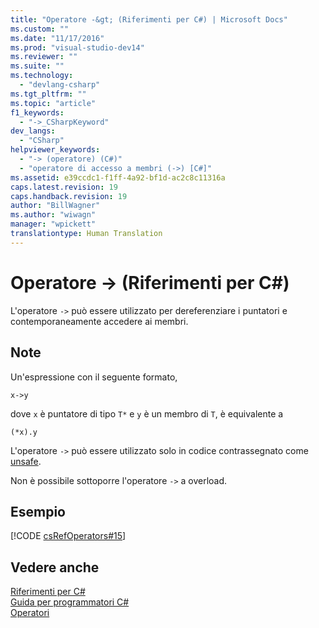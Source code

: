 ```yaml
---
title: "Operatore -&gt; (Riferimenti per C#) | Microsoft Docs"
ms.custom: ""
ms.date: "11/17/2016"
ms.prod: "visual-studio-dev14"
ms.reviewer: ""
ms.suite: ""
ms.technology: 
  - "devlang-csharp"
ms.tgt_pltfrm: ""
ms.topic: "article"
f1_keywords: 
  - "->_CSharpKeyword"
dev_langs: 
  - "CSharp"
helpviewer_keywords: 
  - "-> (operatore) (C#)"
  - "operatore di accesso a membri (->) [C#]"
ms.assetid: e39ccdc1-f1ff-4a92-bf1d-ac2c8c11316a
caps.latest.revision: 19
caps.handback.revision: 19
author: "BillWagner"
ms.author: "wiwagn"
manager: "wpickett"
translationtype: Human Translation
---
```

# Operatore -&gt; (Riferimenti per C#)
L'operatore `->` può essere utilizzato per dereferenziare i puntatori e contemporaneamente accedere ai membri.  
  
## Note  
 Un'espressione con il seguente formato,  
  
```  
x->y  
```  
  
 dove `x` è puntatore di tipo `T*` e `y` è un membro di `T`, è equivalente a  
  
```  
(*x).y  
```  
  
 L'operatore `->` può essere utilizzato solo in codice contrassegnato come [unsafe](../../../csharp/language-reference/keywords/unsafe.md).  
  
 Non è possibile sottoporre l'operatore `->` a overload.  
  
## Esempio  
 [!CODE [csRefOperators#15](../CodeSnippet/VS_Snippets_VBCSharp/csrefOperators#15)]  
  
## Vedere anche  
 [Riferimenti per C\#](../../../csharp/language-reference/index.md)   
 [Guida per programmatori C\#](../../../csharp/programming-guide/index.md)   
 [Operatori](../../../csharp/language-reference/operators/index.md)